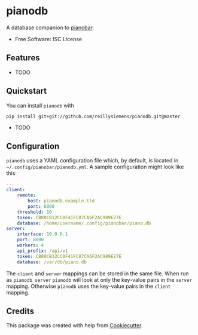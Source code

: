 # pianodb

A database companion to [pianobar].

- Free Software: ISC License

## Features

- TODO

## Quickstart
You can install `pianodb` with
```
pip install git+git://github.com/reillysiemens/pianodb.git@master
```

- TODO

## Configuration
`pianodb` uses a YAML configuration file which, by default, is located in
`~/.config/pianobar/pianodb.yml`. A sample configuration might look like this:
```yaml
---
client:
    remote:
        host: pianodb.example.tld
        port: 8000
    threshold: 10
    token: CB80CB12CC0F41FC87CA6F2AC989E27E
    database: /home/username/.config/pianobar/piano.db
server:
    interface: 10.0.0.1
    port: 8000
    workers: 4
    api_prefix: /api/v1
    token: CB80CB12CC0F41FC87CA6F2AC989E27E
    database: /var/db/piano.db
```
The `client` and `server` mappings can be stored in the same file. When run as
`pianodb server` `pianodb` will look at only the key-value pairs in the
`server` mapping. Otherwise `pianodb` uses the key-value pairs in the `client`
mapping.

## Credits

This package was created with help from [Cookiecutter].

[pianobar]: https://6xq.net/pianobar
[Cookiecutter]: https://github.com/audreyr/cookiecutter
